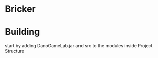 # Bricker

# Building
start by adding DanoGameLab.jar and src to the modules inside Project Structure
